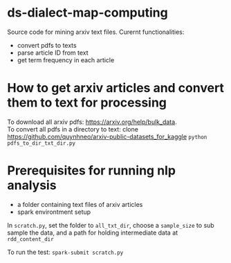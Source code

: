 # ds-dialect-map-computing

Source code for mining arxiv text files.  Curernt functionalities:
- convert pdfs to texts
- parse article ID from text
- get term frequency in each article

# How to get arxiv articles and convert them to text for processing
To download all arxiv pdfs: https://arxiv.org/help/bulk_data.  
To convert all pdfs in a directory to text:
clone https://github.com/quynhneo/arxiv-public-datasets_for_kaggle
`python pdfs_to_dir_txt_dir.py`

# Prerequisites for running nlp analysis
- a folder containing text files of arxiv articles
- spark environtment setup

In `scratch.py`, set the folder to `all_txt_dir`, choose a `sample_size` to sub sample the data, and a path for holding intermediate data at `rdd_content_dir`

To run the test:
`spark-submit scratch.py`

